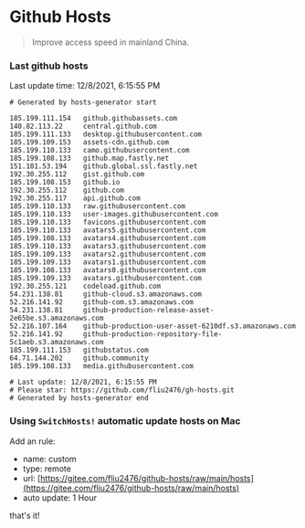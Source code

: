 # Github Hosts

> Improve access speed in mainland China.

### Last github hosts

Last update time: 12/8/2021, 6:15:55 PM

```base
# Generated by hosts-generator start 

185.199.111.154   github.githubassets.com
140.82.113.22     central.github.com
185.199.111.133   desktop.githubusercontent.com
185.199.109.153   assets-cdn.github.com
185.199.110.133   camo.githubusercontent.com
185.199.108.133   github.map.fastly.net
151.101.53.194    github.global.ssl.fastly.net
192.30.255.112    gist.github.com
185.199.108.153   github.io
192.30.255.112    github.com
192.30.255.117    api.github.com
185.199.110.133   raw.githubusercontent.com
185.199.110.133   user-images.githubusercontent.com
185.199.110.133   favicons.githubusercontent.com
185.199.110.133   avatars5.githubusercontent.com
185.199.108.133   avatars4.githubusercontent.com
185.199.110.133   avatars3.githubusercontent.com
185.199.109.133   avatars2.githubusercontent.com
185.199.109.133   avatars1.githubusercontent.com
185.199.108.133   avatars0.githubusercontent.com
185.199.109.133   avatars.githubusercontent.com
192.30.255.121    codeload.github.com
54.231.138.81     github-cloud.s3.amazonaws.com
52.216.141.92     github-com.s3.amazonaws.com
54.231.138.81     github-production-release-asset-2e65be.s3.amazonaws.com
52.216.107.164    github-production-user-asset-6210df.s3.amazonaws.com
52.216.141.92     github-production-repository-file-5c1aeb.s3.amazonaws.com
185.199.111.153   githubstatus.com
64.71.144.202     github.community
185.199.108.133   media.githubusercontent.com

# Last update: 12/8/2021, 6:15:55 PM
# Please star: https://github.com/fliu2476/gh-hosts.git
# Generated by hosts-generator end
```

### Using `SwitchHosts!` automatic update hosts on Mac
Add an rule:
- name: custom
- type: remote
- url: [https://gitee.com/fliu2476/github-hosts/raw/main/hosts](https://gitee.com/fliu2476/github-hosts/raw/main/hosts)
- auto update: 1 Hour

that's it!

